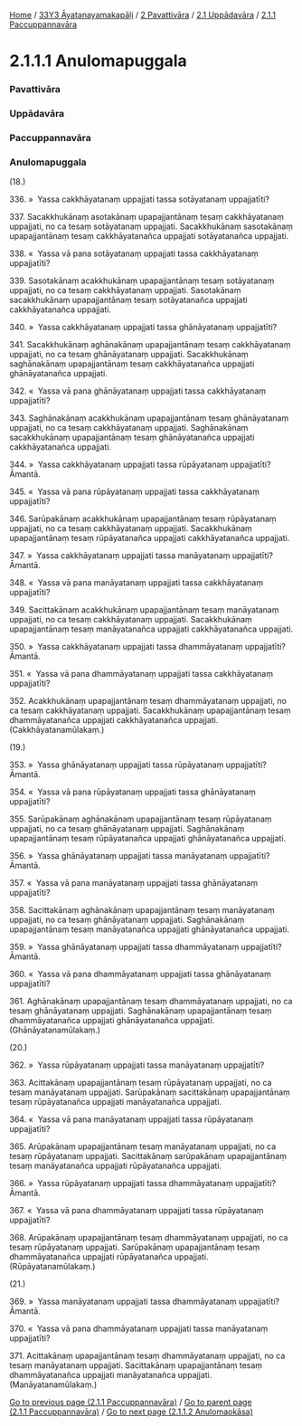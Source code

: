
[Home](/) / [33Y3 Āyatanayamakapāḷi](../../../../33Y3.md) / [2 Pavattivāra](../../../2.md) / [2.1 Uppādavāra](../../2.1.md) / [2.1.1 Paccuppannavāra](../2.1.1.md)

# 2.1.1.1 Anulomapuggala

### Pavattivāra

### Uppādavāra

### Paccuppannavāra

### Anulomapuggala

(18.)

336\. »  Yassa cakkhāyatanaṃ uppajjati tassa sotāyatanaṃ uppajjatīti?

337\. Sacakkhukānaṃ asotakānaṃ upapajjantānaṃ tesaṃ cakkhāyatanaṃ uppajjati, no ca tesaṃ sotāyatanaṃ uppajjati. Sacakkhukānaṃ sasotakānaṃ upapajjantānaṃ tesaṃ cakkhāyatanañca uppajjati sotāyatanañca uppajjati.

338\. «  Yassa vā pana sotāyatanaṃ uppajjati tassa cakkhāyatanaṃ uppajjatīti?

339\. Sasotakānaṃ acakkhukānaṃ upapajjantānaṃ tesaṃ sotāyatanaṃ uppajjati, no ca tesaṃ cakkhāyatanaṃ uppajjati. Sasotakānaṃ sacakkhukānaṃ upapajjantānaṃ tesaṃ sotāyatanañca uppajjati cakkhāyatanañca uppajjati.

340\. »  Yassa cakkhāyatanaṃ uppajjati tassa ghānāyatanaṃ uppajjatīti?

341\. Sacakkhukānaṃ aghānakānaṃ upapajjantānaṃ tesaṃ cakkhāyatanaṃ uppajjati, no ca tesaṃ ghānāyatanaṃ uppajjati. Sacakkhukānaṃ saghānakānaṃ upapajjantānaṃ tesaṃ cakkhāyatanañca uppajjati ghānāyatanañca uppajjati.

342\. «  Yassa vā pana ghānāyatanaṃ uppajjati tassa cakkhāyatanaṃ uppajjatīti?

343\. Saghānakānaṃ acakkhukānaṃ upapajjantānaṃ tesaṃ ghānāyatanaṃ uppajjati, no ca tesaṃ cakkhāyatanaṃ uppajjati. Saghānakānaṃ sacakkhukānaṃ upapajjantānaṃ tesaṃ ghānāyatanañca uppajjati cakkhāyatanañca uppajjati.

344\. »  Yassa cakkhāyatanaṃ uppajjati tassa rūpāyatanaṃ uppajjatīti? Āmantā.

345\. «  Yassa vā pana rūpāyatanaṃ uppajjati tassa cakkhāyatanaṃ uppajjatīti?

346\. Sarūpakānaṃ acakkhukānaṃ upapajjantānaṃ tesaṃ rūpāyatanaṃ uppajjati, no ca tesaṃ cakkhāyatanaṃ uppajjati. Sacakkhukānaṃ upapajjantānaṃ tesaṃ rūpāyatanañca uppajjati cakkhāyatanañca uppajjati.

347\. »  Yassa cakkhāyatanaṃ uppajjati tassa manāyatanaṃ uppajjatīti? Āmantā.

348\. «  Yassa vā pana manāyatanaṃ uppajjati tassa cakkhāyatanaṃ uppajjatīti?

349\. Sacittakānaṃ acakkhukānaṃ upapajjantānaṃ tesaṃ manāyatanaṃ uppajjati, no ca tesaṃ cakkhāyatanaṃ uppajjati. Sacakkhukānaṃ upapajjantānaṃ tesaṃ manāyatanañca uppajjati cakkhāyatanañca uppajjati.

350\. »  Yassa cakkhāyatanaṃ uppajjati tassa dhammāyatanaṃ uppajjatīti? Āmantā.

351\. «  Yassa vā pana dhammāyatanaṃ uppajjati tassa cakkhāyatanaṃ uppajjatīti?

352\. Acakkhukānaṃ upapajjantānaṃ tesaṃ dhammāyatanaṃ uppajjati, no ca tesaṃ cakkhāyatanaṃ uppajjati. Sacakkhukānaṃ upapajjantānaṃ tesaṃ dhammāyatanañca uppajjati cakkhāyatanañca uppajjati. (Cakkhāyatanamūlakaṃ.)

(19.)

353\. »  Yassa ghānāyatanaṃ uppajjati tassa rūpāyatanaṃ uppajjatīti? Āmantā.

354\. «  Yassa vā pana rūpāyatanaṃ uppajjati tassa ghānāyatanaṃ uppajjatīti?

355\. Sarūpakānaṃ aghānakānaṃ upapajjantānaṃ tesaṃ rūpāyatanaṃ uppajjati, no ca tesaṃ ghānāyatanaṃ uppajjati. Saghānakānaṃ upapajjantānaṃ tesaṃ rūpāyatanañca uppajjati ghānāyatanañca uppajjati.

356\. »  Yassa ghānāyatanaṃ uppajjati tassa manāyatanaṃ uppajjatīti? Āmantā.

357\. «  Yassa vā pana manāyatanaṃ uppajjati tassa ghānāyatanaṃ uppajjatīti?

358\. Sacittakānaṃ aghānakānaṃ upapajjantānaṃ tesaṃ manāyatanaṃ uppajjati, no ca tesaṃ ghānāyatanaṃ uppajjati. Saghānakānaṃ upapajjantānaṃ tesaṃ manāyatanañca uppajjati ghānāyatanañca uppajjati.

359\. »  Yassa ghānāyatanaṃ uppajjati tassa dhammāyatanaṃ uppajjatīti? Āmantā.

360\. «  Yassa vā pana dhammāyatanaṃ uppajjati tassa ghānāyatanaṃ uppajjatīti?

361\. Aghānakānaṃ upapajjantānaṃ tesaṃ dhammāyatanaṃ uppajjati, no ca tesaṃ ghānāyatanaṃ uppajjati. Saghānakānaṃ upapajjantānaṃ tesaṃ dhammāyatanañca uppajjati ghānāyatanañca uppajjati. (Ghānāyatanamūlakaṃ.)

(20.)

362\. »  Yassa rūpāyatanaṃ uppajjati tassa manāyatanaṃ uppajjatīti?

363\. Acittakānaṃ upapajjantānaṃ tesaṃ rūpāyatanaṃ uppajjati, no ca tesaṃ manāyatanaṃ uppajjati. Sarūpakānaṃ sacittakānaṃ upapajjantānaṃ tesaṃ rūpāyatanañca uppajjati manāyatanañca uppajjati.

364\. «  Yassa vā pana manāyatanaṃ uppajjati tassa rūpāyatanaṃ uppajjatīti?

365\. Arūpakānaṃ upapajjantānaṃ tesaṃ manāyatanaṃ uppajjati, no ca tesaṃ rūpāyatanaṃ uppajjati. Sacittakānaṃ sarūpakānaṃ upapajjantānaṃ tesaṃ manāyatanañca uppajjati rūpāyatanañca uppajjati.

366\. »  Yassa rūpāyatanaṃ uppajjati tassa dhammāyatanaṃ uppajjatīti? Āmantā.

367\. «  Yassa vā pana dhammāyatanaṃ uppajjati tassa rūpāyatanaṃ uppajjatīti?

368\. Arūpakānaṃ upapajjantānaṃ tesaṃ dhammāyatanaṃ uppajjati, no ca tesaṃ rūpāyatanaṃ uppajjati. Sarūpakānaṃ upapajjantānaṃ tesaṃ dhammāyatanañca uppajjati rūpāyatanañca uppajjati. (Rūpāyatanamūlakaṃ.)

(21.)

369\. »  Yassa manāyatanaṃ uppajjati tassa dhammāyatanaṃ uppajjatīti? Āmantā.

370\. «  Yassa vā pana dhammāyatanaṃ uppajjati tassa manāyatanaṃ uppajjatīti?

371\. Acittakānaṃ upapajjantānaṃ tesaṃ dhammāyatanaṃ uppajjati, no ca tesaṃ manāyatanaṃ uppajjati. Sacittakānaṃ upapajjantānaṃ tesaṃ dhammāyatanañca uppajjati manāyatanañca uppajjati. (Manāyatanamūlakaṃ.)

[Go to previous page (2.1.1 Paccuppannavāra)](../2.1.1.md) / [Go to parent page (2.1.1 Paccuppannavāra)](../2.1.1.md) / [Go to next page (2.1.1.2 Anulomaokāsa)](2.1.1.2.md)


